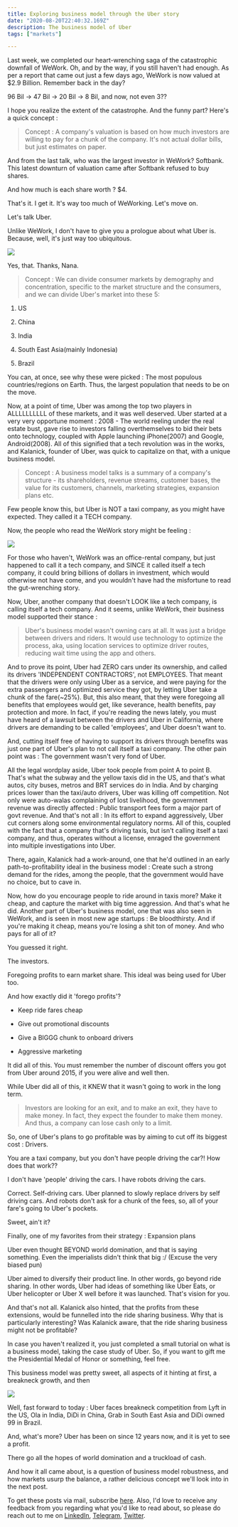 ```yaml
---
title: Exploring business model through the Uber story
date: "2020-08-20T22:40:32.169Z"
description: The business model of Uber
tags: ["markets"]

---
```


Last week, we completed our heart-wrenching saga of the catastrophic downfall of WeWork. Oh, and by the way, if you still haven't had enough. As per a report that came out just a few days ago, WeWork is now valued at $2.9 Billion. Remember back in the day? 

96 Bil -> 47 Bil -> 20 Bil -> 8 Bil, and now, not even 3??

I hope you realize the extent of the catastrophe. And the funny part? Here's a quick concept : 

> Concept : A company's valuation is based on how much investors are willing to pay for a chunk of the 
> company. It's not actual dollar bills, but just estimates on paper.

And from the last talk, who was the largest investor in WeWork? Softbank. This latest downturn of valuation came after Softbank refused to buy shares.

And how much is each share worth ? $4.

That's it. I get it. It's way too much of WeWorking. Let's move on.

Let's talk Uber.

Unlike WeWork, I don't have to give you a prologue about what Uber is. Because, well, it's just way too ubiquitous.

![](./faila-hua.jpg)

Yes, that. Thanks, Nana.

> Concept : We can divide consumer markets by demography and concentration, specific to the market structure 
> and the consumers, and we can divide Uber's market into these 5: 

1. US

2. China

3. India

4. South East Asia(mainly Indonesia)

5. Brazil

You can, at once, see why these were picked : The most populous countries/regions on Earth. Thus, the largest population that needs to be on the move.

Now, at a point of time, Uber was among the top two players in ALLLLLLLLLL of these markets, and it was well deserved. Uber started at a very very opportune moment : 2008 - The world reeling under the real estate bust, gave rise to  investors falling overthemselves to bid their bets onto technology, coupled with Apple launching iPhone(2007) and Google, Android(2008). All of this signified that a tech revolution was in the works, and Kalanick, founder of Uber, was quick to capitalize on that, with a unique business model.

> Concept : A business model talks is a summary of a company's structure - its shareholders, revenue streams, 
> customer bases, the value for its customers, channels, marketing strategies, expansion plans etc.

Few people know this, but Uber is NOT a taxi company, as you might have expected. They called it a TECH company. 

Now, the people who read the WeWork story might be feeling : 

![](./0-bhai.jpg)

For those who haven't, WeWork was an office-rental company, but just happened to call it a tech company, and SINCE it called itself a tech company, it could bring billions of dollars in investment, which would otherwise not have come, and you wouldn't have had the misfortune to read the gut-wrenching story.

Now, Uber, another company that doesn't LOOK like a tech company, is calling itself a tech company. And it seems, unlike WeWork, their business model supported their stance : 

> Uber's business model wasn't owning cars at all. It was just a bridge between drivers and riders. It would
> use technology to optimize the process, aka, using location services to optimize driver routes, reducing
> wait time using the app and others. 

And to prove its point, Uber had ZERO cars under its ownership, and called its drivers 'INDEPENDENT CONTRACTORS', not EMPLOYEES. That meant that the drivers were only using Uber as a service, and were paying for the extra passengers and optimized service they got, by letting Uber take a chunk of the fare(~25%). But, this also meant, that they were foregoing all benefits that employees would get, like severance, health benefits, pay protection and more. In fact, if you're reading the news lately, you must have heard of a lawsuit between the drivers and Uber in California, where drivers are demanding to be called 'employees', and Uber doesn't want to.

And, cutting itself free of having to support its drivers through benefits was just one part of Uber's plan to not call itself a taxi company. The other pain point was : The government wasn't very fond of Uber.

All the legal wordplay aside, Uber took people from point A to point B. That's what the subway and the yellow taxis did in the US, and that's what autos, city buses, metros and BRT services do in India. And by charging prices lower than the taxi/auto drivers, Uber was killing off competition. Not only were auto-walas complaining of lost livelihood, the government revenue was directly affected : Public transport fees form a major part of govt revenue. And that's not all : In its effort to expand aggressively, Uber cut corners along some environmental regulatory norms. All of this, coupled with the fact that a company that's driving taxis, but isn't calling itself a taxi company, and thus, operates without a license, enraged the government into multiple investigations into Uber. 

There, again, Kalanick had a work-around, one that he'd outlined in an early path-to-profitability ideal in the business model : Create such a strong demand for the rides, among the people, that the government would have no choice, but to cave in.

Now, how do you encourage people to ride around in taxis more? Make it cheap, and capture the market with big time aggression. And that's what he did. Another part of Uber's business model, one that was also seen in WeWork, and is seen in most new age startups : Be bloodthirsty. And if you're making it cheap, means you're losing a shit ton of money. And who pays for all of it? 

You guessed it right.

The investors.

Foregoing profits to earn market share. This ideal was being used for Uber too. 

And how exactly did it 'forego profits'? 

- Keep ride fares cheap

- Give out promotional discounts

- Give a BIGGG chunk to onboard drivers

- Aggressive marketing

It did all of this. You must remember the number of discount offers you got from Uber around 2015, if you were alive and well then.

While Uber did all of this, it KNEW that it wasn't going to work in the long term. 

> Investors are looking for an exit, and to make an exit, they have to make money. In fact, they expect the 
> founder to make them money. And thus, a company can lose cash only to a limit.

So, one of Uber's plans to go profitable was by aiming to cut off its biggest cost : Drivers. 

You are a taxi company, but you don't have people driving the car?! How does that work??

I don't have 'people' driving the cars. I have robots driving the cars.

Correct. Self-driving cars. Uber planned to slowly replace drivers by self driving cars. And robots don't ask for a chunk of the fees, so, all of your fare's going to Uber's pockets. 

Sweet, ain't it?

Finally, one of my favorites from their strategy : Expansion plans

Uber even thought BEYOND world domination, and that is saying something. Even the imperialists didn't think that big :/ (Excuse the very biased pun)

Uber aimed to diversify their product line. In other words, go beyond ride sharing. In other words, Uber had ideas of something like Uber Eats, or Uber helicopter or Uber X well before it was launched. That's vision for you.

And that's not all. Kalanick also hinted, that the profits from these extensions, would be funnelled into the ride sharing business. Why that is particularly interesting? Was Kalanick aware, that the ride sharing business might not be profitable?

In case you haven't realized it, you just completed a small tutorial on what is a business model, taking the case study of Uber. So, if you want to gift me the Presidential Medal of Honor or something, feel free.

This business model was pretty sweet, all aspects of it hinting at first, a breakneck growth, and then

![](./paisa.jpg)

Well, fast forward to today : Uber faces breakneck competition from Lyft in the US, Ola in India, DiDi in China, Grab in South East Asia and DiDi owned 99 in Brazil. 

And, what's more? Uber has been on since 12 years now, and it is yet to see a profit. 

There go all the hopes of world domination and a truckload of cash. 

And how it all came about, is a question of business model robustness, and how markets usurp the balance, a rather delicious concept we'll look into in the next post.

To get these posts via mail, subscribe [here](https://dkprobesmarket.substack.com/subscribe). Also, I'd love to receive any feedback from you regarding what you'd like to read about, so please do reach out to me on [LinkedIn](https://linkedin.com/in/dkp1903), [Telegram](https://t.me/dkp1903), [Twitter](https://twitter.com/dkp1903).